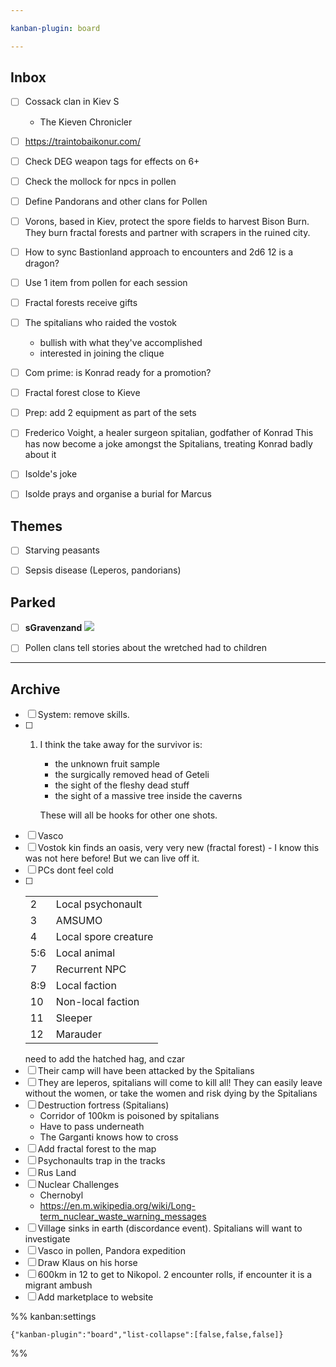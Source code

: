 ```yaml
---

kanban-plugin: board

---
```


## Inbox

- [ ] Cossack clan in Kiev S
	- The Kieven Chronicler
- [ ] https://traintobaikonur.com/
- [ ] Check DEG weapon tags for effects on 6+
- [ ] Check the mollock for npcs in pollen
- [ ] Define Pandorans and other clans for Pollen
- [ ] Vorons, based in Kiev, protect the spore fields to harvest Bison Burn. They burn fractal forests and partner with scrapers in the ruined city.
- [ ] How to sync Bastionland approach to encounters and 2d6 12 is a dragon?
- [ ] Use 1 item from pollen for each session
- [ ] Fractal forests receive gifts
- [ ] The spitalians who raided the vostok
	- bullish with what they've accomplished
	- interested in joining the clique
- [ ] Com prime: is Konrad ready for a promotion?
- [ ] Fractal forest close to Kieve
- [ ] Prep: add 2 equipment as part of the sets
- [ ] Frederico Voight, a healer surgeon spitalian, godfather of Konrad
	This has now become a joke amongst the Spitalians, treating Konrad badly about it
- [ ] Isolde's joke
- [ ] Isolde prays and organise a burial for Marcus


## Themes

- [ ] Starving peasants
- [ ] Sepsis disease (Leperos, pandorians)


## Parked

- [ ] **sGravenzand**
	![](https://i.imgur.com/JwqFke9.png)
- [ ] Pollen clans tell stories about the wretched had to children


***

## Archive

- [ ] System: remove skills.
- [ ] 1. I think the take away for the survivor is:
	    
	    - the unknown fruit sample
	    - the surgically removed head of Geteli
	    - the sight of the fleshy dead stuff
	    - the sight of a massive tree inside the caverns
	    
	    These will all be hooks for other one shots.
- [ ] Vasco
- [ ] Vostok kin finds an oasis, very very new (fractal forest) - I know this was not here before! But we can live off it.
- [ ] PCs dont feel cold
- [ ] |     |                      |
	| --- | -------------------- |
	| 2   | Local psychonault    |
	| 3   | AMSUMO               |
	| 4   | Local spore creature |
	| 5:6 | Local animal         |
	| 7   | Recurrent NPC        |
	| 8:9 | Local faction        |
	| 10  | Non-local faction    |
	| 11  | Sleeper              |
	| 12  | Marauder             |
	need to add the hatched hag, and czar
- [ ] Their camp will have been attacked by the Spitalians
- [ ] They are leperos, spitalians will come to kill all! They can easily leave without the women, or take the women and risk dying by the Spitalians
- [ ] Destruction fortress (Spitalians)
	- Corridor of 100km is poisoned by spitalians
	- Have to pass underneath
	- The Garganti knows how to cross
- [ ] Add fractal forest to the map
- [ ] Psychonaults trap in the tracks
- [ ] Rus Land
- [ ] Nuclear Challenges
	- Chernobyl
	- https://en.m.wikipedia.org/wiki/Long-term_nuclear_waste_warning_messages
- [ ] Village sinks in earth (discordance event). Spitalians will want to investigate
- [ ] Vasco in pollen, Pandora expedition
- [ ] Draw Klaus on his horse
- [ ] 600km in 12 to get to Nikopol. 2 encounter rolls, if encounter it is a migrant ambush
- [ ] Add marketplace to website

%% kanban:settings
```
{"kanban-plugin":"board","list-collapse":[false,false,false]}
```
%%